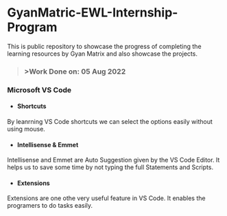 # GyanMatric-EWL-Internship-Program
This is public repository to showcase the progress of completing the learning resources by Gyan Matrix and also showcase the projects.

>### **>Work Done on: 05 Aug 2022**

### Microsoft VS Code
* #### Shortcuts

By leanrning VS Code shortcuts we can select the options easily without using mouse.
* #### Intellisense & Emmet

Intellisense and Emmet are Auto Suggestion given by the VS Code Editor. It helps us to save some time by not typing the full Statements and Scripts.
* #### Extensions

Extensions are one othe very useful feature in VS Code. It enables the programers to do tasks easily.
